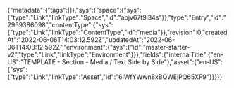 {"metadata":{"tags":[]},"sys":{"space":{"sys":{"type":"Link","linkType":"Space","id":"abjv67t9l34s"}},"type":"Entry","id":"2969386098","contentType":{"sys":{"type":"Link","linkType":"ContentType","id":"media"}},"revision":0,"createdAt":"2022-06-06T14:03:12.592Z","updatedAt":"2022-06-06T14:03:12.592Z","environment":{"sys":{"id":"master-starter-v2","type":"Link","linkType":"Environment"}}},"fields":{"internalTitle":{"en-US":"TEMPLATE - Section - Media / Text Side by Side"},"asset":{"en-US":{"sys":{"type":"Link","linkType":"Asset","id":"6lWfYWwn8xBQWEjPQ65XF9"}}}}}
